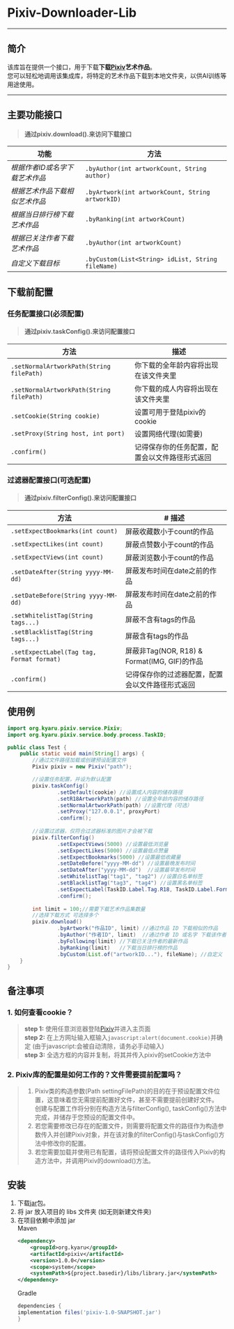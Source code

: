 # Pixiv-Downloader-Lib
___
## 简介

该库旨在提供一个接口，用于下载**下载[Pixiv](https://www.pixiv.net)艺术作品**。  
您可以轻松地调用该集成库，将特定的艺术作品下载到本地文件夹，以供AI训练等用途使用。
___
主要功能接口
---
> #### 通过pixiv.download().来访问下载接口
| 功能                | 方法                                                |
|-------------------|---------------------------------------------------|
  | *根据作者ID或名字下载艺术作品* | `.byAuthor(int artworkCount, String author)`      |
| *根据艺术作品下载相似艺术作品*  | `.byArtwork(int artworkCount, String artworkID)`  |
| *根据当日排行榜下载艺术作品*   | `.byRanking(int artworkCount)`                    |
| *根据已关注作者下载艺术作品*   | `.byAuthor(int artworkCount)`                     |
| *自定义下载目标*         | `.byCustom(List<String> idList, String fileName)` |

下载前配置
---
### 任务配置接口(必须配置)
> #### 通过pixiv.taskConfig().来访问配置接口

| 方法                                        |  描述                     |
|-------------------------------------------|-------------------------|
| `.setNormalArtworkPath(String filePath)`  | 你下载的全年龄内容将出现在该文件夹里      |
| `.setNormalArtworkPath(String filePath)`  | 你下载的成人内容将出现在该文件夹里       |
| `.setCookie(String cookie)`               | 设置可用于登陆pixiv的cookie     |
| `.setProxy(String host, int port)`        | 设置网络代理(如需要)             |
| `.confirm()`                              | 记得保存你的任务配置，配置会以文件路径形式返回 |


### 过滤器配置接口(可选配置)

> #### 通过pixiv.filterConfig().来访问配置接口

| 方法                                        | # 描述                                   |
|-------------------------------------------|----------------------------------------|
| `.setExpectBookmarks(int count)`          | 屏蔽收藏数小于count的作品                        |
| `.setExpectLikes(int count)`              | 屏蔽点赞数小于count的作品                        |
| `.setExpectViews(int count)`              | 屏蔽浏览数小于count的作品                        |
| `.setDateAfter(String yyyy-MM-dd)`        | 屏蔽发布时间在date之前的作品                       |
| `.setDateBefore(String yyyy-MM-dd)`       | 屏蔽发布时间在date之前的作品                       |
| `.setWhitelistTag(String tags...)`        | 屏蔽不含有tags的作品                           |
| `.setBlacklistTag(String tags...)`        | 屏蔽含有tags的作品                            |
| `.setExpectLabel(Tag tag, Format format)` | 屏蔽非Tag(NOR, R18) & Format(IMG, GIF)的作品 |
| `.confirm()`                              | 记得保存你的过滤器配置，配置会以文件路径形式返回               |

使用例
 ---
```java
import org.kyaru.pixiv.service.Pixiv;
import org.kyaru.pixiv.service.body.process.TaskID;

public class Test {
    public static void main(String[] args) {
        //通过文件路径加载或创建预设配置文件
        Pixiv pixiv = new Pixiv("path");

        //设置任务配置，并设为默认配置
        pixiv.taskConfig()
                .setDefault(cookie) //设置成人内容的储存路径
                .setR18ArtworkPath(path) //设置全年龄内容的储存路径
                .setNormalArtworkPath(path) //设置代理（可选）
                .setProxy("127.0.0.1", proxyPort)
                .confirm();
        
        //设置过滤器，仅符合过滤器标准的图片才会被下载
        pixiv.filterConfig()
                .setExpectViews(5000) //设置最低浏览量
                .setExpectLikes(5000) //设置最低点赞量
                .setExpectBookmarks(5000) //设置最低收藏量
                .setDateBefore("yyyy-MM-dd") //设置最晚发布时间
                .setDateAfter("yyyy-MM-dd")  //设置最早发布时间
                .setWhitelistTag("tag1", "tag2") //设置白名单标签
                .setBlacklistTag("tag3", "tag4") //设置黑名单标签
                .setExpectLabel(TaskID.Label.Tag.R18, TaskID.Label.Format.GIF) //设置仅下载成人动图
                .confirm();
        
        int limit = 100;//需要下载艺术作品集数量
        //选择下载方式 可选择多个
        pixiv.download()
                .byArtwork("作品ID", limit) //通过作品 ID 下载相似的作品
                .byAuthor("作者ID", limit)  //通过作者 ID 或名字 下载该作者的最新作品
                .byFollowing(limit) //下载已关注作者的最新作品
                .byRanking(limit)   //下载当日排行榜的作品
                .byCustom(List.of("artworkID..."), fileName); //自定义
    }
}
```
备注事项
---
### 1. 如何查看cookie？
> **step 1:** 使用任意浏览器登陆[Pixiv](https://www.pixiv.net)并进入主页面  
> **step 2:** 在上方网址输入框输入`javascript:alert(document.cookie)`并确定 (由于javascript:会被自动清除，请务必手动输入)  
> **step 3:** 全选方框的内容并复制，将其并传入pixiv的setCookie方法中
### 2. Pixiv库的配置是如何工作的？文件需要提前配置吗？
> 1. Pixiv类的构造参数(Path settingFilePath)的目的在于预设配置文件位置，这意味着您无需提前配置好文件，甚至不需要提前创建好文件。   
> 创建与配置工作将分别在构造方法与filterConfig(), taskConfig()方法中完成，并储存于您预设的配置文件中。  
> 2. 若您需要修改已存在的配置文件，则需要将配置文件的路径作为构造参数传入并创建Pixiv对象，并在该对象的filterConfig()与taskConfig()方法中修改你的配置。
> 3. 若您需要加载并使用已有配置，请将预设配置文件的路径传入Pixiv的构造方法中，并调用Pixiv的download()方法。

安装
---
1. 下载[jar](https://github.com/Ita-Ya/Pixiv/releases/download/lib/pixiv-1.0-SNAPSHOT.jar)包。
2. 将 jar 放入项目的 libs 文件夹 (如无则新建文件夹)
3. 在项目依赖中添加 jar  
   Maven
   ```xml
   <dependency>
       <groupId>org.kyaru</groupId>
       <artifactId>pixiv</artifactId>
       <version>1.0.0</version>
       <scope>system</scope>
       <systemPath>${project.basedir}/libs/library.jar</systemPath>
   </dependency>
   ```
   Gradle
   ```groovy
   dependencies {
   implementation files('pixiv-1.0-SNAPSHOT.jar')
   }
   ```



